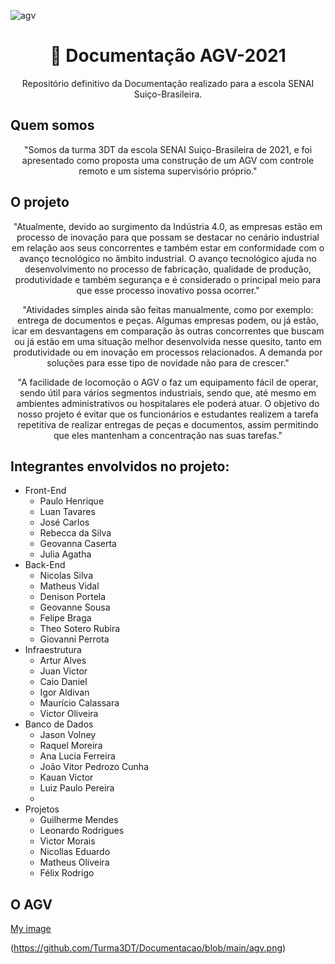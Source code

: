 ![agv](https://user-images.githubusercontent.com/60671405/124647101-e46abf00-de6b-11eb-822a-fcb1f39cd105.png)
<h1 align="center">
    📝 Documentação AGV-2021
</h1>

<p align="center">Repositório definitivo da Documentação realizado para a escola SENAI Suiço-Brasileira.</p>

## Quem somos
<p align="center">"Somos da turma 3DT da escola SENAI Suiço-Brasileira de 2021, e foi apresentado como proposta uma construção de um AGV com controle remoto e um sistema supervisório próprio."</p>

## O projeto

<p align="center">"Atualmente, devido ao surgimento da Indústria 4.0, as empresas estão em processo de inovação para que possam se destacar no cenário industrial em relação aos seus concorrentes e também estar em conformidade com o avanço tecnológico no âmbito industrial. O avanço tecnológico ajuda no desenvolvimento no processo de fabricação, qualidade de produção, produtividade e também segurança e é considerado o principal meio para que esse processo inovativo possa ocorrer."</p>
<p align="center">"Atividades simples ainda são feitas manualmente, como por exemplo: entrega de documentos e peças. Algumas empresas podem, ou já estão, icar em desvantagens em comparação às outras concorrentes que buscam ou já estão em uma situação melhor desenvolvida nesse quesito, tanto em produtividade ou em inovação em processos relacionados. A demanda por soluções para esse tipo de novidade não para de crescer."</p>
<p align="center">"A facilidade de locomoção o AGV o faz um equipamento fácil de operar, sendo útil para vários segmentos industriais, sendo que, até mesmo em ambientes administrativos ou hospitalares ele poderá atuar. O objetivo do nosso projeto é evitar que os funcionários e estudantes realizem a tarefa repetitiva de realizar entregas de peças e documentos, assim permitindo que eles mantenham a concentração nas suas tarefas."</p>

## Integrantes envolvidos no projeto:

<ul>
    <li>Front-End
        <ul>
            <li>Paulo Henrique</li>
            <li>Luan Tavares</li>
            <li>José Carlos</li>
            <li>Rebecca da Silva</li>
            <li>Geovanna Caserta</li>
            <li>Julia Agatha</li>
        </ul>
    </li>
    <li>Back-End
        <ul>
            <li>Nicolas Silva</li>
            <li>Matheus Vidal</li>
            <li>Denison Portela</li>
            <li>Geovanne Sousa</li>
            <li>Felipe Braga</li>
            <li>Theo Sotero Rubira</li>
            <li>Giovanni Perrota</li>
        </ul>
    </li>
    <li>Infraestrutura
        <ul>
            <li>Artur Alves</li>
            <li>Juan Victor</li>
            <li>Caio Daniel</li>
            <li>Igor Aldivan</li>
            <li>Maurício Calassara</li>
            <li>Victor Oliveira</li>
        </ul>
    </li>
    <li>Banco de Dados
        <ul>
            <li>Jason Volney</li>
            <li>Raquel Moreira</li>
            <li>Ana Lucia Ferreira</li>
            <li>João Vitor Pedrozo Cunha</li>
            <li>Kauan Victor</li>
            <li>Luiz Paulo Pereira<li/>
        </ul>
    </li>
    <li>Projetos
        <ul>
            <li>Guilherme Mendes</li>
            <li>Leonardo Rodrigues</li>
            <li>Victor Morais</li>
            <li>Nicollas Eduardo</li>
            <li>Matheus Oliveira</li>
            <li>Félix Rodrigo</li>
        </ul>
    </li>
</ul>

## O AGV

[My image](https://github.com/Turma3DT/Documentacao/blob/main/agv.png)

(https://github.com/Turma3DT/Documentacao/blob/main/agv.png)
